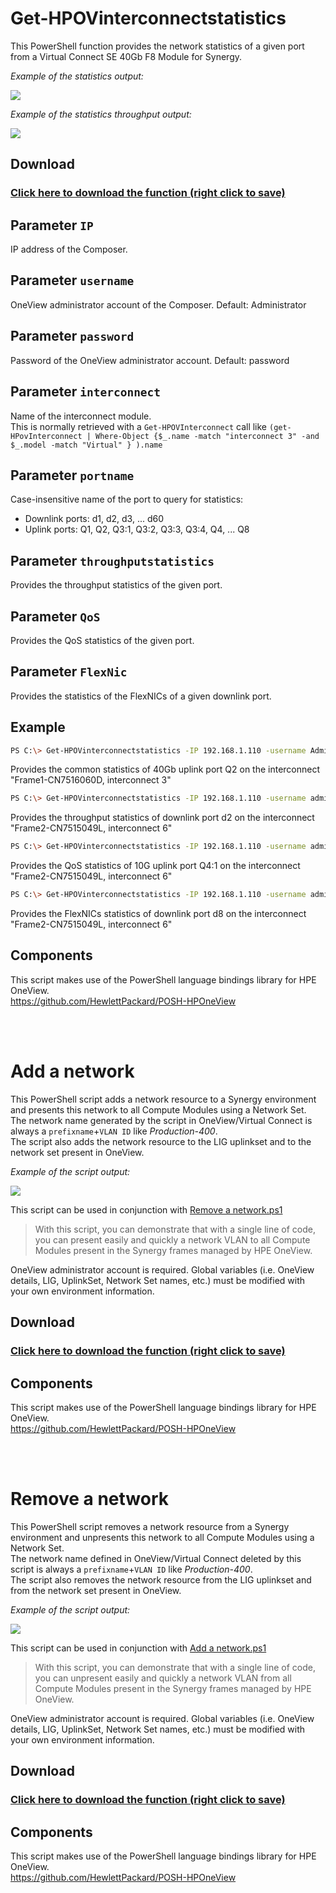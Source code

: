 # Get-HPOVinterconnectstatistics
   This PowerShell function provides the network statistics of a given port from a Virtual Connect SE 40Gb F8 Module for Synergy.   
      
   _Example of the statistics output:_   
   
   ![](https://user-images.githubusercontent.com/13134334/29812587-64563b42-8ca7-11e7-9a05-d7fb21389a69.png)   
   
   _Example of the statistics throughput output:_   
   
   ![](https://user-images.githubusercontent.com/13134334/29812596-6a0a3b56-8ca7-11e7-8a91-b6f0f4bab0c7.png)   
       
## Download

### [Click here to download the function (right click to save)](https://github.com/jullienl/OneView-demos/blob/master/Powershell/Virtual%20Connect/Get-HPOVinterconnectstatistics.ps1)

## Parameter `IP`
  IP address of the Composer.
    
## Parameter `username`
  OneView administrator account of the Composer.
  Default: Administrator
  
## Parameter `password`
  Password of the OneView administrator account. 
  Default: password
  
## Parameter `interconnect`
  Name of the interconnect module.  
  This is normally retrieved with a `Get-HPOVInterconnect` call like `(get-HPovInterconnect | Where-Object {$_.name -match "interconnect 3" -and $_.model -match "Virtual" } ).name`
  
## Parameter `portname`
  Case-insensitive name of the port to query for statistics:  
  - Downlink ports: d1, d2, d3, ... d60
  - Uplink ports: Q1, Q2, Q3:1, Q3:2, Q3:3, Q3:4, Q4, ... Q8 

## Parameter `throughputstatistics` 
  Provides the throughput statistics of the given port. 
   
## Parameter `QoS`
  Provides the QoS statistics of the given port. 

## Parameter `FlexNic`
  Provides the statistics of the FlexNICs of a given downlink port. 

## Example
  ```sh
  PS C:\> Get-HPOVinterconnectstatistics -IP 192.168.1.110 -username Administrator -password password -portname "Q2" -interconnect "Frame1-CN7516060D, interconnect 3"
  ```  
  Provides the common statistics of 40Gb uplink port Q2 on the interconnect "Frame1-CN7516060D, interconnect 3"
  
  ```sh
  PS C:\> Get-HPOVinterconnectstatistics -IP 192.168.1.110 -username administrator -password password -portname "d2" -interconnect "Frame2-CN7515049L, interconnect 6" -throughputstatistics
  ```
  Provides the throughput statistics of downlink port d2 on the interconnect "Frame2-CN7515049L, interconnect 6"
  
  ```sh
  PS C:\> Get-HPOVinterconnectstatistics -IP 192.168.1.110 -username administrator -password password -portname "Q4:1" -interconnect "Frame2-CN7515049L, interconnect 6" -qos
  ```
  Provides the QoS statistics of 10G uplink port Q4:1 on the interconnect "Frame2-CN7515049L, interconnect 6"

  ```sh
  PS C:\> Get-HPOVinterconnectstatistics -IP 192.168.1.110 -username administrator -password password -portname "d8" -interconnect "Frame2-CN7515049L, interconnect 6" -flexNICs
  ```
  Provides the FlexNICs statistics of downlink port d8 on the interconnect "Frame2-CN7515049L, interconnect 6"

## Components
  This script makes use of the PowerShell language bindings library for HPE OneView.  
  https://github.com/HewlettPackard/POSH-HPOneView

<br/>
<br/>

# Add a network

This PowerShell script adds a network resource to a Synergy environment and presents this network to all Compute Modules using a Network Set.    
The network name generated by the script in OneView/Virtual Connect is always a `prefixname`+`VLAN ID` like *Production-400*.         
The script also adds the network resource to the LIG uplinkset and to the network set present in OneView.          

 _Example of the script output:_   
   
![](https://user-images.githubusercontent.com/13134334/29916199-5c1e893c-8e3e-11e7-9240-9e1a9cd40f4b.png)

This script can be used in conjunction with [Remove a network.ps1](https://github.com/jullienl/HPE-Synergy-OneView-demos/blob/master/Powershell/Virtual%20Connect/Remove%20a%20network.ps1)

>With this script, you can demonstrate that with a single line of code, you can present easily and quickly a network VLAN to all Compute Modules present in the Synergy frames managed by HPE OneView. 
       
OneView administrator account is required. Global variables (i.e. OneView details, LIG, UplinkSet, Network Set names, etc.) must be modified with your own environment information.

## Download

### [Click here to download the function (right click to save)](https://github.com/jullienl/OneView-demos/blob/master/Powershell/Virtual%20Connect/Add%20a%20network.ps1)

## Components
  This script makes use of the PowerShell language bindings library for HPE OneView.  
  https://github.com/HewlettPackard/POSH-HPOneView


<br/>
<br/>

# Remove a network

This PowerShell script removes a network resource from a Synergy environment and unpresents this network to all Compute Modules using a Network Set.    
The network name defined in OneView/Virtual Connect deleted by this script is always a `prefixname`+`VLAN ID` like *Production-400*.   
The script also removes the network resource from the LIG uplinkset and from the network set present in OneView.    

 _Example of the script output:_   
   
![](https://user-images.githubusercontent.com/13134334/29915972-b2d51bfc-8e3d-11e7-9961-f2a7d6ea7ef2.png)

This script can be used in conjunction with [Add a network.ps1](https://github.com/jullienl/HPE-Synergy-OneView-demos/blob/master/Powershell/Virtual%20Connect/Add%20a%20network.ps1)
  
>With this script, you can demonstrate that with a single line of code, you can unpresent easily and quickly a network VLAN from all Compute Modules present in the Synergy frames managed by HPE OneView. 
        
OneView administrator account is required. Global variables (i.e. OneView details, LIG, UplinkSet, Network Set names, etc.) must be modified with your own environment information.

## Download

### [Click here to download the function (right click to save)](https://github.com/jullienl/HPE-Synergy-OneView-demos/blob/master/Powershell/Virtual%20Connect/Remove%20a%20network.ps1)

## Components
  This script makes use of the PowerShell language bindings library for HPE OneView.  
  https://github.com/HewlettPackard/POSH-HPOneView

